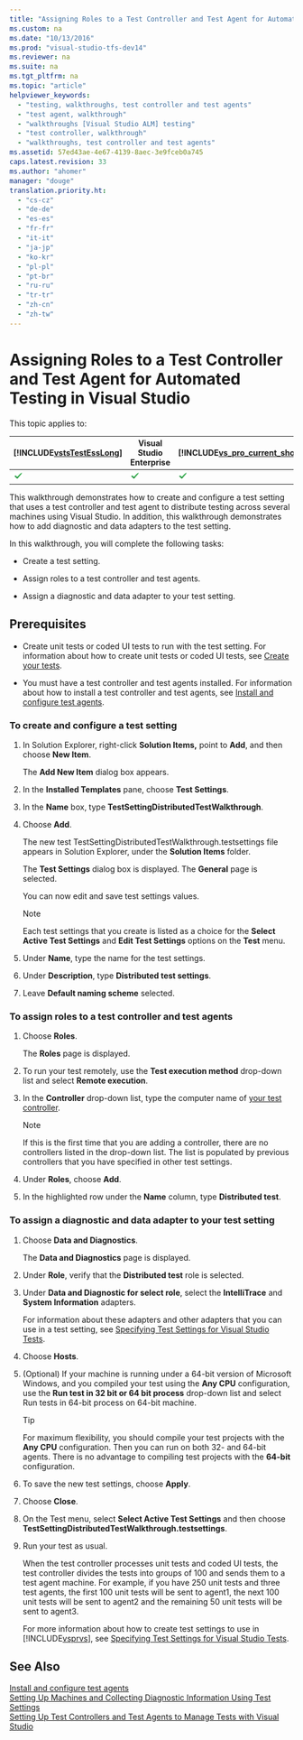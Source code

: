 ```yaml
---
title: "Assigning Roles to a Test Controller and Test Agent for Automated Testing in Visual Studio"
ms.custom: na
ms.date: "10/13/2016"
ms.prod: "visual-studio-tfs-dev14"
ms.reviewer: na
ms.suite: na
ms.tgt_pltfrm: na
ms.topic: "article"
helpviewer_keywords: 
  - "testing, walkthroughs, test controller and test agents"
  - "test agent, walkthrough"
  - "walkthroughs [Visual Studio ALM] testing"
  - "test controller, walkthrough"
  - "walkthroughs, test controller and test agents"
ms.assetid: 57ed43ae-4e67-4139-8aec-3e9fceb0a745
caps.latest.revision: 33
ms.author: "ahomer"
manager: "douge"
translation.priority.ht: 
  - "cs-cz"
  - "de-de"
  - "es-es"
  - "fr-fr"
  - "it-it"
  - "ja-jp"
  - "ko-kr"
  - "pl-pl"
  - "pt-br"
  - "ru-ru"
  - "tr-tr"
  - "zh-cn"
  - "zh-tw"
---
```

# Assigning Roles to a Test Controller and Test Agent for Automated Testing in Visual Studio
This topic applies to:  
  
|[!INCLUDE[vstsTestEssLong](../test/includes/vststestesslong_md.md)]|Visual Studio Enterprise|[!INCLUDE[vs_pro_current_short](../profiling/includes/vs_pro_current_short_md.md)]|[!INCLUDE[vsprvs](../codequality/includes/vsprvs_md.md)] Express|  
|---------------------------------------------------------------------|------------------------------|--------------------------------------------------------------------------|--------------------------------------------------------------------|  
|![Topic applies](../test/media/doesapply.gif "DoesApply")|![Topic applies](../test/media/doesapply.gif "DoesApply")|![Topic applies](../test/media/doesapply.gif "DoesApply")|![Topic does not apply](../test/media/doesnotapply.gif "DoesNotApply")|  
  
 This walkthrough demonstrates how to create and configure a test setting that uses a test controller and test agent to distribute testing across several machines using Visual Studio. In addition, this walkthrough demonstrates how to add diagnostic and data adapters to the test setting.  
  
 In this walkthrough, you will complete the following tasks:  
  
-   Create a test setting.  
  
-   Assign roles to a test controller and test agents.  
  
-   Assign a diagnostic and data adapter to your test setting.  
  
## Prerequisites  
  
-   Create unit tests or coded UI tests to run with the test setting. For information about how to create unit tests or coded UI tests, see [Create your tests](../test/creating-manual-tests-using-the-web-portal.md).  
  
-   You must have a test controller and test agents installed. For information about how to install a test controller and test agents, see [Install and configure test agents](../test/install-and-configure-test-agents.md).  
  
### To create and configure a test setting  
  
1.  In Solution Explorer, right-click **Solution Items,** point to **Add**, and then choose **New Item**.  
  
     The **Add New Item** dialog box appears.  
  
2.  In the **Installed Templates** pane, choose **Test Settings**.  
  
3.  In the **Name** box, type **TestSettingDistributedTestWalkthrough**.  
  
4.  Choose **Add**.  
  
     The new test TestSettingDistributedTestWalkthrough.testsettings file appears in Solution Explorer, under the **Solution Items** folder.  
  
     The **Test Settings** dialog box is displayed. The **General** page is selected.  
  
     You can now edit and save test settings values.  
  
    > [!NOTE]
    >  Each test settings that you create is listed as a choice for the **Select Active Test Settings** and **Edit Test Settings** options on the **Test** menu.  
  
5.  Under **Name**, type the name for the test settings.  
  
6.  Under **Description**, type **Distributed test settings**.  
  
7.  Leave **Default naming scheme** selected.  
  
### To assign roles to a test controller and test agents  
  
1.  Choose **Roles**.  
  
     The **Roles** page is displayed.  
  
2.  To run your test remotely, use the **Test execution method** drop-down list and select **Remote execution**.  
  
3.  In the **Controller** drop-down list, type the computer name of [your test controller](../test/install-and-configure-test-agents.md).  
  
    > [!NOTE]
    >  If this is the first time that you are adding a controller, there are no controllers listed in the drop-down list. The list is populated by previous controllers that you have specified in other test settings.  
  
4.  Under **Roles**, choose **Add**.  
  
5.  In the highlighted row under the **Name** column, type **Distributed test**.  
  
### To assign a diagnostic and data adapter to your test setting  
  
1.  Choose **Data and Diagnostics**.  
  
     The **Data and Diagnostics** page is displayed.  
  
2.  Under **Role**, verify that the **Distributed test** role is selected.  
  
3.  Under **Data and Diagnostic for select role**, select the **IntelliTrace** and **System Information** adapters.  
  
     For information about these adapters and other adapters that you can use in a test setting, see [Specifying Test Settings for Visual Studio Tests](../test/specifying-test-settings-for-visual-studio-tests.md).  
  
4.  Choose **Hosts**.  
  
5.  (Optional) If your machine is running under a 64-bit version of Microsoft Windows, and you compiled your test using the **Any CPU** configuration, use the **Run test in 32 bit or 64 bit process** drop-down list and select Run tests in 64-bit process on 64-bit machine.  
  
    > [!TIP]
    >  For maximum flexibility, you should compile your test projects with the **Any CPU** configuration. Then you can run on both 32- and 64-bit agents. There is no advantage to compiling test projects with the **64-bit** configuration.  
  
6.  To save the new test settings, choose **Apply**.  
  
7.  Choose **Close**.  
  
8.  On the Test menu, select **Select Active Test Settings** and then choose **TestSettingDistributedTestWalkthrough.testsettings**.  
  
9. Run your test as usual.  
  
     When the test controller processes unit tests and coded UI tests, the test controller divides the tests into groups of 100 and sends them to a test agent machine. For example, if you have 250 unit tests and three test agents, the first 100 unit tests will be sent to agent1, the next 100 unit tests will be sent to agent2 and the remaining 50 unit tests will be sent to agent3.  
  
     For more information about how to create test settings to use in [!INCLUDE[vsprvs](../codequality/includes/vsprvs_md.md)], see [Specifying Test Settings for Visual Studio Tests](../test/specifying-test-settings-for-visual-studio-tests.md).  
  
## See Also  
 [Install and configure test agents](../test/install-and-configure-test-agents.md)   
 [Setting Up Machines and Collecting Diagnostic Information Using Test Settings](../test/setting-up-machines-and-collecting-diagnostic-information-using-test-settings.md)   
 [Setting Up Test Controllers and Test Agents to Manage Tests with Visual Studio](../test/setting-up-test-controllers-and-test-agents-to-manage-tests-with-visual-studio.md)
